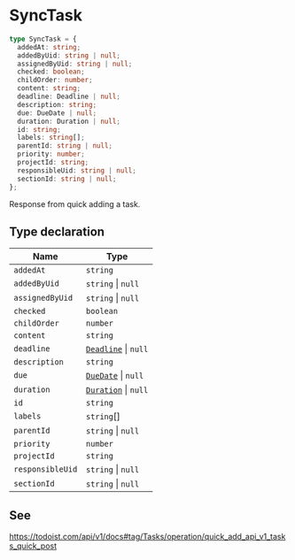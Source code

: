 # SyncTask

```ts
type SyncTask = {
  addedAt: string;
  addedByUid: string | null;
  assignedByUid: string | null;
  checked: boolean;
  childOrder: number;
  content: string;
  deadline: Deadline | null;
  description: string;
  due: DueDate | null;
  duration: Duration | null;
  id: string;
  labels: string[];
  parentId: string | null;
  priority: number;
  projectId: string;
  responsibleUid: string | null;
  sectionId: string | null;
};
```

Response from quick adding a task.

## Type declaration

| Name | Type |
| ------ | ------ |
| <a id="addedat"></a> `addedAt` | `string` |
| <a id="addedbyuid"></a> `addedByUid` | `string` \| `null` |
| <a id="assignedbyuid"></a> `assignedByUid` | `string` \| `null` |
| <a id="checked"></a> `checked` | `boolean` |
| <a id="childorder"></a> `childOrder` | `number` |
| <a id="content"></a> `content` | `string` |
| <a id="deadline"></a> `deadline` | [`Deadline`](../interfaces/Deadline.md) \| `null` |
| <a id="description"></a> `description` | `string` |
| <a id="due"></a> `due` | [`DueDate`](../interfaces/DueDate.md) \| `null` |
| <a id="duration"></a> `duration` | [`Duration`](../interfaces/Duration.md) \| `null` |
| <a id="id"></a> `id` | `string` |
| <a id="labels"></a> `labels` | `string`[] |
| <a id="parentid"></a> `parentId` | `string` \| `null` |
| <a id="priority"></a> `priority` | `number` |
| <a id="projectid"></a> `projectId` | `string` |
| <a id="responsibleuid"></a> `responsibleUid` | `string` \| `null` |
| <a id="sectionid"></a> `sectionId` | `string` \| `null` |

## See

https://todoist.com/api/v1/docs#tag/Tasks/operation/quick_add_api_v1_tasks_quick_post
